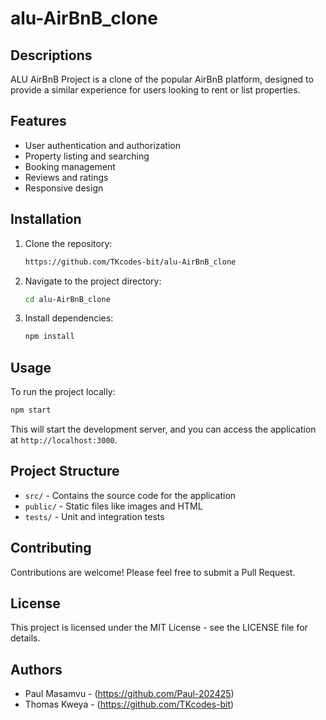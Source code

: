 # alu-AirBnB_clone

## Descriptions
ALU AirBnB Project is a clone of the popular AirBnB platform, designed to provide a similar experience for users looking to rent or list properties.

## Features
- User authentication and authorization
- Property listing and searching
- Booking management
- Reviews and ratings
- Responsive design

## Installation
1. Clone the repository:
   ```bash
   https://github.com/TKcodes-bit/alu-AirBnB_clone
   ```
2. Navigate to the project directory:
   ```bash
   cd alu-AirBnB_clone
   ```
3. Install dependencies:
   ```bash
   npm install
   ```

## Usage
To run the project locally:
```bash
npm start
```
This will start the development server, and you can access the application at `http://localhost:3000`.

## Project Structure
- `src/` - Contains the source code for the application
- `public/` - Static files like images and HTML
- `tests/` - Unit and integration tests

## Contributing
Contributions are welcome! Please feel free to submit a Pull Request.

## License
This project is licensed under the MIT License - see the LICENSE file for details.

## Authors
- Paul Masamvu - (https://github.com/Paul-202425)
- Thomas Kweya - (https://github.com/TKcodes-bit)
